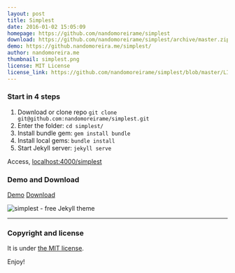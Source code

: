 ```yaml
---
layout: post
title: Simplest
date: 2016-01-02 15:05:09
homepage: https://github.com/nandomoreirame/simplest
download: https://github.com/nandomoreirame/simplest/archive/master.zip
demo: https://github.nandomoreira.me/simplest/
author: nandomoreira.me
thumbnail: simplest.png
license: MIT License
license_link: https://github.com/nandomoreirame/simplest/blob/master/LICENSE
---
```


### Start in 4 steps

1. Download or clone repo `git clone git@github.com:nandomoreirame/simplest.git`
2. Enter the folder: `cd simplest/`
3. Install bundle gem: `gem install bundle`
3. Install local gems: `bundle install`
4. Start Jekyll server: `jekyll serve`

Access, [localhost:4000/simplest](http://localhost:4000/simplest)

### Demo and Download

[Demo](https://github.nandomoreira.me/simplest/)
[Download](https://github.com/nandomoreirame/simplest/archive/master.zip)

![simplest - free Jekyll theme](http://raw.githubusercontent.com/nandomoreirame/simplest/master/screenshot.png)

---

### Copyright and license

It is under [the MIT license](/LICENSE).

Enjoy!
